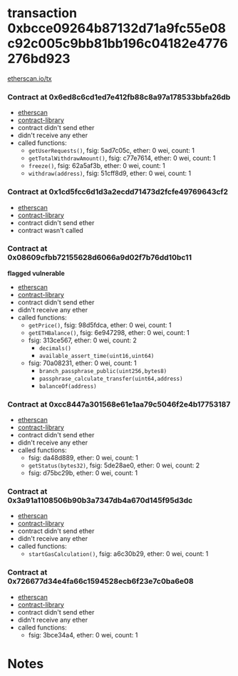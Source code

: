 # transaction 0xbcce09264b87132d71a9fc55e08c92c005c9bb81bb196c04182e4776276bd923

[etherscan.io/tx](https://etherscan.io/tx/0xbcce09264b87132d71a9fc55e08c92c005c9bb81bb196c04182e4776276bd923)


### Contract at 0x6ed8c6cd1ed7e412fb88c8a97a178533bbfa26db

* [etherscan](https://etherscan.io/address/0x6ed8c6cd1ed7e412fb88c8a97a178533bbfa26db)
* [contract-library](https://contract-library.com/contracts/Ethereum/6ed8c6cd1ed7e412fb88c8a97a178533bbfa26db)
* contract didn't send ether
* didn't receive any ether
* called functions:
    * `getUserRequests()`, fsig: 5ad7c05c, ether: 0 wei, count: 1
    * `getTotalWithdrawAmount()`, fsig: c77e7614, ether: 0 wei, count: 1
    * `freeze()`, fsig: 62a5af3b, ether: 0 wei, count: 1
    * `withdraw(address)`, fsig: 51cff8d9, ether: 0 wei, count: 1


### Contract at 0x1cd5fcc6d1d3a2ecdd71473d2fcfe49769643cf2

* [etherscan](https://etherscan.io/address/0x1cd5fcc6d1d3a2ecdd71473d2fcfe49769643cf2)
* [contract-library](https://contract-library.com/contracts/Ethereum/1cd5fcc6d1d3a2ecdd71473d2fcfe49769643cf2)
* contract didn't send ether
* contract wasn't called


### Contract at 0x08609cfbb72155628d6066a9d02f7b76dd10bc11

**flagged vulnerable**

* [etherscan](https://etherscan.io/address/0x08609cfbb72155628d6066a9d02f7b76dd10bc11)
* [contract-library](https://contract-library.com/contracts/Ethereum/08609cfbb72155628d6066a9d02f7b76dd10bc11)
* contract didn't send ether
* didn't receive any ether
* called functions:
    * `getPrice()`, fsig: 98d5fdca, ether: 0 wei, count: 1
    * `getETHBalance()`, fsig: 6e947298, ether: 0 wei, count: 1
    * fsig: 313ce567, ether: 0 wei, count: 2
        * `decimals()`
        * `available_assert_time(uint16,uint64)`
    * fsig: 70a08231, ether: 0 wei, count: 1
        * `branch_passphrase_public(uint256,bytes8)`
        * `passphrase_calculate_transfer(uint64,address)`
        * `balanceOf(address)`


### Contract at 0xcc8447a301568e61e1aa79c5046f2e4b17753187

* [etherscan](https://etherscan.io/address/0xcc8447a301568e61e1aa79c5046f2e4b17753187)
* [contract-library](https://contract-library.com/contracts/Ethereum/cc8447a301568e61e1aa79c5046f2e4b17753187)
* contract didn't send ether
* didn't receive any ether
* called functions:
    * fsig: da48d889, ether: 0 wei, count: 1
    * `getStatus(bytes32)`, fsig: 5de28ae0, ether: 0 wei, count: 2
    * fsig: d75bc29b, ether: 0 wei, count: 1


### Contract at 0x3a91a1108506b90b3a7347db4a670d145f95d3dc

* [etherscan](https://etherscan.io/address/0x3a91a1108506b90b3a7347db4a670d145f95d3dc)
* [contract-library](https://contract-library.com/contracts/Ethereum/3a91a1108506b90b3a7347db4a670d145f95d3dc)
* contract didn't send ether
* didn't receive any ether
* called functions:
    * `startGasCalculation()`, fsig: a6c30b29, ether: 0 wei, count: 1


### Contract at 0x726677d34e4fa66c1594528ecb6f23e7c0ba6e08

* [etherscan](https://etherscan.io/address/0x726677d34e4fa66c1594528ecb6f23e7c0ba6e08)
* [contract-library](https://contract-library.com/contracts/Ethereum/726677d34e4fa66c1594528ecb6f23e7c0ba6e08)
* contract didn't send ether
* didn't receive any ether
* called functions:
    * fsig: 3bce34a4, ether: 0 wei, count: 1

# Notes

